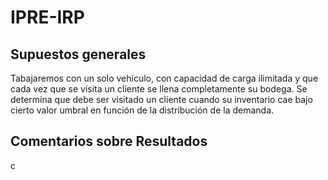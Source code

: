 # IPRE-IRP

## Supuestos generales
Tabajaremos con un solo vehículo, con capacidad de carga ilimitada y que cada vez que se visita un cliente se llena completamente su bodega. Se determina que debe ser visitado un cliente cuando su inventario cae bajo cierto valor umbral en función de la distribución de la demanda. 

## Comentarios sobre Resultados
c
